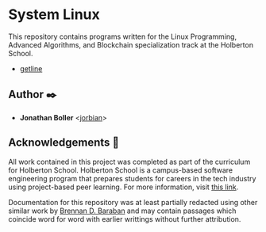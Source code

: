 # System Linux

This repository contains programs written for the Linux Programming, Advanced Algorithms, and Blockchain specialization track at the Holberton School.

* [getline](./getline)

## Author :black_nib:

* **Jonathan Boller** <[jorbian](https://github.com/jorbian)>

## Acknowledgements :pray:

All work contained in this project was completed as part of the curriculum for
Holberton School. Holberton School is a campus-based software
engineering program that prepares students for careers in the tech industry
using project-based peer learning. For more information, visit
[this link](https://www.holbertonschool.com/).

Documentation for this repository was at least partially redacted using other
similar work by [Brennan D. Baraban](https://github.com/bdbaraban) and may contain 
passages which coincide word for word with earlier writtings without further attribution.
